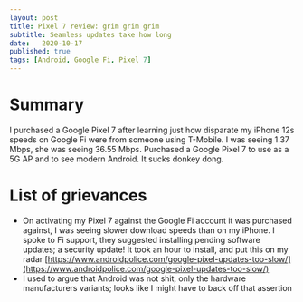 ```yaml
---
layout: post
title: Pixel 7 review: grim grim grim
subtitle: Seamless updates take how long
date:   2020-10-17
published: true
tags: [Android, Google Fi, Pixel 7]
---
```


# Summary

I purchased a Google Pixel 7 after learning just how disparate my iPhone 12s speeds on Google Fi were from someone using T-Mobile. I was seeing 1.37 Mbps, she was seeing 36.55 Mbps. Purchased a Google Pixel 7 to use as a 5G AP and to see modern Android. It sucks donkey dong.

# List of grievances

* On activating my Pixel 7 against the Google Fi account it was purchased against, I was seeing slower download speeds than on my iPhone. I spoke to Fi support, they suggested installing pending software updates; a security update! It took an hour to install, and put this on my radar [https://www.androidpolice.com/google-pixel-updates-too-slow/](https://www.androidpolice.com/google-pixel-updates-too-slow/)
* I used to argue that Android was not shit, only the hardware manufacturers variants; looks like I might have to back off that assertion

